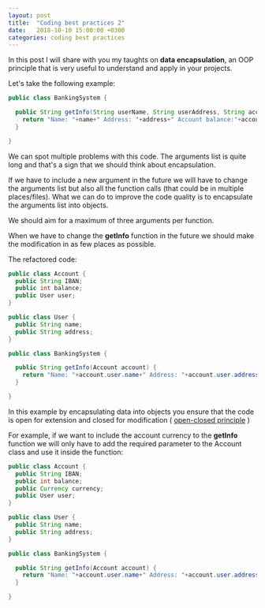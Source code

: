 ```yaml
---
layout: post
title:  "Coding best practices 2"
date:   2018-10-10 15:00:00 +0300
categories: coding best practices
---
```


In this post I will share with you my taughts on __data encapsulation__, an OOP principle that is very useful to understand and apply in your projects.

Let's take the following example:

```java
public class BankingSystem {

  public String getInfo(String userName, String userAddress, String accountIBAN, int accountBalance) {
    return "Name: "+name+" Address: "+address+" Account balance:"+accountBalance;
  }

}
```

We can spot multiple problems with this code. The arguments list is quite long and that's a sign that we should think about encapsulation.

If we have to include a new argument in the future we will have to change the arguments list but also all the function calls (that could be in multiple places/files).
What we can do to improve the code quality is to encapsulate the arguments list into objects.  

We should aim for a maximum of three arguments per function.

When we have to change the __getInfo__ function in the future  we should make the modification in as few places as possible.

The refactored code:

```java
public class Account {
  public String IBAN;
  public int balance;
  public User user;
}

public class User {
  public String name;
  public String address;
}

public class BankingSystem {

  public String getInfo(Account account) {
    return "Name: "+account.user.name+" Address: "+account.user.address+" Balance:"+account.balance+" IBAN: "+account.IBAN;
  }

}

```

In this example by encapsulating data into objects you ensure that the code is open for extension and closed for modification ( [open-closed principle](https://en.wikipedia.org/wiki/Open%E2%80%93closed_principle) )

For example, if we want to include the account currency to the __getInfo__ function we will only have to add the required parameter to the Account class and use it inside the function:

```java
public class Account {
  public String IBAN;
  public int balance;
  public Currency currency;
  public User user;
}

public class User {
  public String name;
  public String address;
}

public class BankingSystem {

  public String getInfo(Account account) {
    return "Name: "+account.user.name+" Address: "+account.user.address+" Balance:"+account.balance+" IBAN: "+account.IBAN+" Currency: "+account.currency;
  }

}

```
